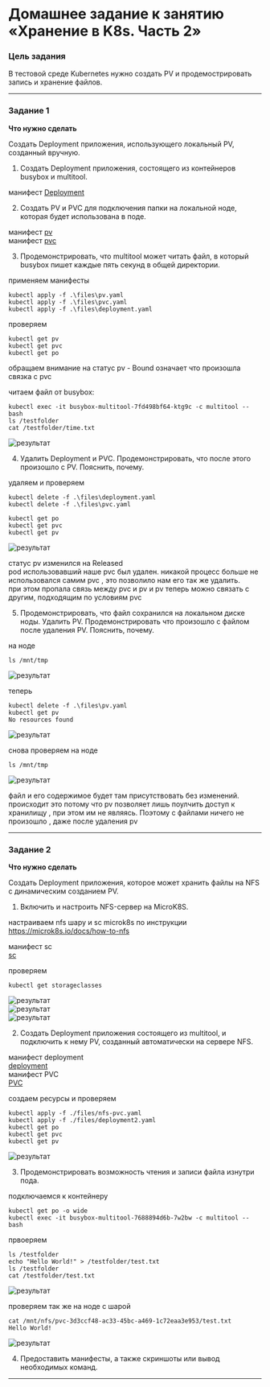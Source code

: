 # Домашнее задание к занятию «Хранение в K8s. Часть 2»

### Цель задания

В тестовой среде Kubernetes нужно создать PV и продемострировать запись и хранение файлов.

------

### Задание 1

**Что нужно сделать**

Создать Deployment приложения, использующего локальный PV, созданный вручную.

1. Создать Deployment приложения, состоящего из контейнеров busybox и multitool.

манифест [Deployment](./files/deployment.yaml)   

2. Создать PV и PVC для подключения папки на локальной ноде, которая будет использована в поде.

манифест [pv](./files/pv.yaml)    
манифест [pvc](./files/pvc.yaml)   

3. Продемонстрировать, что multitool может читать файл, в который busybox пишет каждые пять секунд в общей директории. 

применяем манифесты  
```
kubectl apply -f .\files\pv.yaml  
kubectl apply -f .\files\pvc.yaml  
kubectl apply -f .\files\deployment.yaml  
```

проверяем  
```
kubectl get pv  
kubectl get pvc  
kubectl get po   
```

обращаем внимание на статус pv - Bound означает что произошла связка с pvc  

читаем файл от busybox:  
```
kubectl exec -it busybox-multitool-7fd498bf64-ktg9c -c multitool -- bash    
ls /testfolder  
cat /testfolder/time.txt  
```

![результат](./images/1-1.png) 

4. Удалить Deployment и PVC. Продемонстрировать, что после этого произошло с PV. Пояснить, почему.

удаляем и проверяем  
```
kubectl delete -f .\files\deployment.yaml  
kubectl delete -f .\files\pvc.yaml  

kubectl get po  
kubectl get pvc  
kubectl get pv  
```
![результат](./images/1-2.png)   

статус pv изменился на Released  
pod использовавший наше pvc был удален. никакой процесс больше не использовался самим pvc , это позволило нам его так же удалить.  
при этом пропала связь между pvc и pv и pv теперь можно связать с другим, подходящим по условиям  pvc  

5. Продемонстрировать, что файл сохранился на локальном диске ноды. Удалить PV.  Продемонстрировать что произошло с файлом после удаления PV. Пояснить, почему.

на ноде  
```
ls /mnt/tmp
```
![результат](./images/1-3.png)   

теперь  
```
kubectl delete -f .\files\pv.yaml  
kubectl get pv  
No resources found  
```
![результат](./images/1-4.png)   

снова проверяем на ноде  
``` 
ls /mnt/tmp  
```

![результат](./images/1-5.png) 

файл и его содержимое будет там присутствовать без изменений. происходит это потому что pv позволяет лишь поулчить доступ к хранилищу , при этом им не являясь. 
Поэтому с файлами ничего не произошло , даже после удаления pv


------

### Задание 2

**Что нужно сделать**

Создать Deployment приложения, которое может хранить файлы на NFS с динамическим созданием PV.

1. Включить и настроить NFS-сервер на MicroK8S.

настраиваем nfs шару и sc microk8s по инструкции  
https://microk8s.io/docs/how-to-nfs  

манифест sc  
[sc](./files/sc.yaml)   

проверяем 
```
kubectl get storageclasses  
```
![результат](./images/2-1.png)   
![результат](./images/2-2.png)   
![результат](./images/2-3.png)   



2. Создать Deployment приложения состоящего из multitool, и подключить к нему PV, созданный автоматически на сервере NFS.

манифест deployment  
[deployment](./files/deployment2.yaml)   
манифест PVC  
[PVC](./files/nfs-pvc.yaml)   

создаем ресурсы и проверяем  
```
kubectl apply -f ./files/nfs-pvc.yaml  
kubectl apply -f ./files/deployment2.yaml  
kubectl get po  
kubectl get pvc  
kubectl get pv  
```

![результат](./images/2-4.png)   

3. Продемонстрировать возможность чтения и записи файла изнутри пода. 

подключаемся к контейнеру  
```
kubectl get po -o wide   
kubectl exec -it busybox-multitool-7688894d6b-7w2bw -c multitool -- bash   
```

првоеряем  
```
ls /testfolder  
echo "Hello World!" > /testfolder/test.txt  
ls /testfolder  
cat /testfolder/test.txt  
```
![результат](./images/2-5.png) 

проверяем так же на ноде с шарой  
```
cat /mnt/nfs/pvc-3d3ccf48-ac33-45bc-a469-1c72eaa3e953/test.txt   
Hello World!  
```
![результат](./images/2-6.png) 

4. Предоставить манифесты, а также скриншоты или вывод необходимых команд.




------
